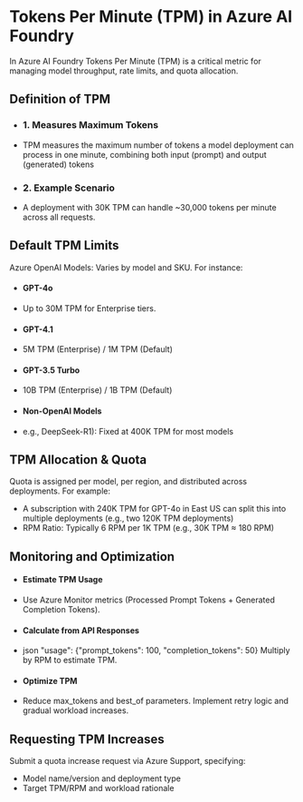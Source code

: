 # Tokens Per Minute (TPM) in Azure AI Foundry
In Azure AI Foundry Tokens Per Minute (TPM) is a critical metric for managing model throughput, rate limits, and quota allocation.

## Definition of TPM
* ### 1. Measures Maximum Tokens
- TPM measures the maximum number of tokens a model deployment can process in one minute, combining both input (prompt) and output (generated) tokens
* ### 2. Example Scenario
- A deployment with 30K TPM can handle ~30,000 tokens per minute across all requests.

## Default TPM Limits
Azure OpenAI Models: Varies by model and SKU. For instance:

* #### GPT-4o
- Up to 30M TPM for Enterprise tiers.
* #### GPT-4.1
- 5M TPM (Enterprise) / 1M TPM (Default) 
* #### GPT-3.5 Turbo
- 10B TPM (Enterprise) / 1B TPM (Default)
* #### Non-OpenAI Models
- e.g., DeepSeek-R1): Fixed at 400K TPM for most models

## TPM Allocation & Quota
Quota is assigned per model, per region, and distributed across deployments. For example:
- A subscription with 240K TPM for GPT-4o in East US can split this into multiple deployments (e.g., two 120K TPM deployments)
- RPM Ratio: Typically 6 RPM per 1K TPM (e.g., 30K TPM ≈ 180 RPM)

## Monitoring and Optimization
* #### Estimate TPM Usage
- Use Azure Monitor metrics (Processed Prompt Tokens + Generated Completion Tokens).
* #### Calculate from API Responses
- json "usage": {"prompt_tokens": 100, "completion_tokens": 50} Multiply by RPM to estimate TPM.
* #### Optimize TPM
- Reduce max_tokens and best_of parameters. Implement retry logic and gradual workload increases.

## Requesting TPM Increases
Submit a quota increase request via Azure Support, specifying:
- Model name/version and deployment type
- Target TPM/RPM and workload rationale


 




















